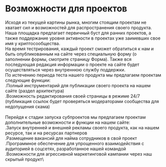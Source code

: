 # Возможности для проектов

Исходя из текущей картины рынка, многим стоящим проектам не хватает сил и возможностей для распространения своего продукта. Наша площадка предлагает первичный буст для ранних проектов, а также поддержание уровня активности в проектах уже заимевших свое имя у криптосообщества.\
На время тестрирования, каждый проект сможет обратиться к нам и быть опубликованным на сайте через специальную форму (о заполнении формы, смотрите страницу Форма). Также вся последующая редакция информации о проекте на сайте будет осуществляться через внутреннюю службу поддержки.\
По истечению периода теста нашего продукта мы предлагаем проектам следующие функции:\
.Полный инструментарий для публикации своего проекта на нашем сайте (раздел архитектура)\
.Возможность редактирования своей страницы в режиме 24/7 (публикация ссылок будет проверяться модераторами сообщества для недопущения скама)\
\
Перейдя к стадии запуска субпроектов мы предлагаем проектам дополнительные возможности и функции на нашем сайте:\
.Запуск внутренней и внешней рекламы своего продукта, как на нашем ресурсе, так и на ресурсах партнеров\
.Размещение вакансий для найма сотрудников в свой проект\
.Программное обеспечение для упрощенного взаимодействия с аудиторией в соцсетях, разработанное нашей командой\
.Возможности для агрессивной маркетинговой кампании через наш скрытый продукт\
